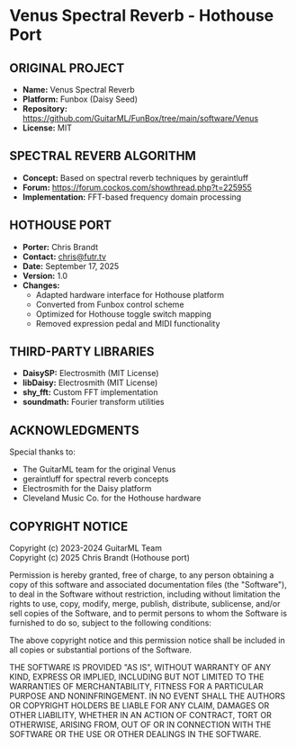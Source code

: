 # Venus Spectral Reverb - Hothouse Port

## ORIGINAL PROJECT
- **Name:** Venus Spectral Reverb
- **Platform:** Funbox (Daisy Seed)
- **Repository:** https://github.com/GuitarML/FunBox/tree/main/software/Venus
- **License:** MIT

## SPECTRAL REVERB ALGORITHM
- **Concept:** Based on spectral reverb techniques by geraintluff
- **Forum:** https://forum.cockos.com/showthread.php?t=225955
- **Implementation:** FFT-based frequency domain processing

## HOTHOUSE PORT
- **Porter:** Chris Brandt
- **Contact:** chris@futr.tv
- **Date:** September 17, 2025
- **Version:** 1.0
- **Changes:** 
  - Adapted hardware interface for Hothouse platform
  - Converted from Funbox control scheme
  - Optimized for Hothouse toggle switch mapping
  - Removed expression pedal and MIDI functionality

## THIRD-PARTY LIBRARIES
- **DaisySP:** Electrosmith (MIT License)
- **libDaisy:** Electrosmith (MIT License)
- **shy_fft:** Custom FFT implementation
- **soundmath:** Fourier transform utilities

## ACKNOWLEDGMENTS
Special thanks to:
- The GuitarML team for the original Venus
- geraintluff for spectral reverb concepts
- Electrosmith for the Daisy platform
- Cleveland Music Co. for the Hothouse hardware

## COPYRIGHT NOTICE
Copyright (c) 2023-2024 GuitarML Team  
Copyright (c) 2025 Chris Brandt (Hothouse port)

Permission is hereby granted, free of charge, to any person obtaining a copy of this software and associated documentation files (the "Software"), to deal in the Software without restriction, including without limitation the rights to use, copy, modify, merge, publish, distribute, sublicense, and/or sell copies of the Software, and to permit persons to whom the Software is furnished to do so, subject to the following conditions:

The above copyright notice and this permission notice shall be included in all copies or substantial portions of the Software.

THE SOFTWARE IS PROVIDED "AS IS", WITHOUT WARRANTY OF ANY KIND, EXPRESS OR IMPLIED, INCLUDING BUT NOT LIMITED TO THE WARRANTIES OF MERCHANTABILITY, FITNESS FOR A PARTICULAR PURPOSE AND NONINFRINGEMENT. IN NO EVENT SHALL THE AUTHORS OR COPYRIGHT HOLDERS BE LIABLE FOR ANY CLAIM, DAMAGES OR OTHER LIABILITY, WHETHER IN AN ACTION OF CONTRACT, TORT OR OTHERWISE, ARISING FROM, OUT OF OR IN CONNECTION WITH THE SOFTWARE OR THE USE OR OTHER DEALINGS IN THE SOFTWARE.